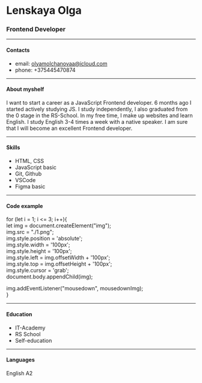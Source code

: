 # Lenskaya Olga  
### Frontend Developer
***
#### Contacts  
* email: olyamolchanovaa@icloud.com  
* phone: +375445470874
***
#### About myshelf

I want to start a career as a JavaScript Frontend developer. 6 months ago I started actively studying JS. I study independently, I also graduated from the 0 stage in the RS-School. In my free time, I make up websites and learn English. I study English 3-4 times a week with a native speaker. I am sure that I will become an excellent Frontend developer.
***

#### Skills
* HTML, CSS
* JavaScript basic
* Git, Github
* VSCode
* Figma basic
***
#### Code example
for (let i = 1; i <= 3; i++){  
  let img = document.createElement("img");  
  img.src = "./1.png";  
  img.style.position = 'absolute';  
  img.style.width =  '100px';  
  img.style.height = '100px';  
  img.style.left =  img.offsetWidth + '100px';  
  img.style.top = img.offsetHeight + '100px';  
  img.style.cursor = 'grab';  
  document.body.appendChild(img);  

  img.addEventListener("mousedown", mousedownImg);  
}
***
#### Education
* IT-Academy
* RS School
* Self-education
***
#### Languages
English A2
